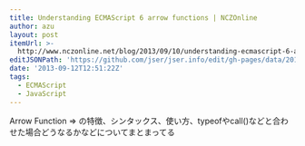 ```yaml
---
title: Understanding ECMAScript 6 arrow functions | NCZOnline
author: azu
layout: post
itemUrl: >-
  http://www.nczonline.net/blog/2013/09/10/understanding-ecmascript-6-arrow-functions/
editJSONPath: 'https://github.com/jser/jser.info/edit/gh-pages/data/2013/09/index.json'
date: '2013-09-12T12:51:22Z'
tags:
  - ECMAScript
  - JavaScript
---
```

Arrow Function =&gt; の特徴、シンタックス、使い方、typeofやcall()などと合わせた場合どうなるかなどについてまとまってる
